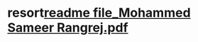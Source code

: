# resort[readme file_Mohammed Sameer Rangrej.pdf](https://github.com/Sammy6543/resort/files/10862836/readme.file_Mohammed.Sameer.Rangrej.pdf)
